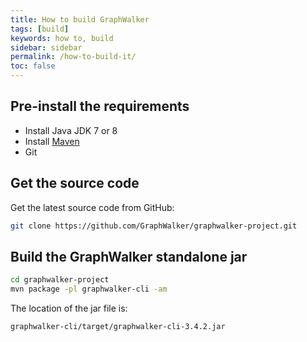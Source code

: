 ```yaml
---
title: How to build GraphWalker
tags: [build]
keywords: how to, build
sidebar: sidebar
permalink: /how-to-build-it/
toc: false
---
```



## Pre-install the requirements

 * Install Java JDK 7 or 8
 * Install [Maven](http://maven.apache.org/download.cgi)
 * Git

## Get the source code

Get the latest source code from GitHub:

```sh
git clone https://github.com/GraphWalker/graphwalker-project.git
```

## Build the GraphWalker standalone jar

```sh
cd graphwalker-project
mvn package -pl graphwalker-cli -am
```

The location of the jar file is:

```sh
graphwalker-cli/target/graphwalker-cli-3.4.2.jar
```

